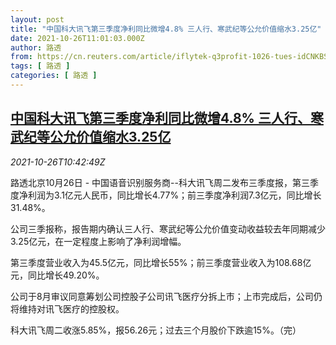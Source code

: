 ```yaml
---
layout: post
title: "中国科大讯飞第三季度净利同比微增4.8% 三人行、寒武纪等公允价值缩水3.25亿"
date: 2021-10-26T11:01:03.000Z
author: 路透
from: https://cn.reuters.com/article/iflytek-q3profit-1026-tues-idCNKBS2HG17Z
tags: [ 路透 ]
categories: [ 路透 ]
---
```

<!--1635246063000-->
[中国科大讯飞第三季度净利同比微增4.8% 三人行、寒武纪等公允价值缩水3.25亿](https://cn.reuters.com/article/iflytek-q3profit-1026-tues-idCNKBS2HG17Z)
------

<div>
<div><i>2021-10-26T10:42:49Z</i></div><p>路透北京10月26日 - 中国语音识别服务商--科大讯飞周二发布三季度报，第三季度净利润为3.1亿元人民币，同比增长4.77%；前三季度净利润7.3亿元，同比增长31.48%。</p><p>公司三季报称，报告期内确认三人行、寒武纪等公允价值变动收益较去年同期减少3.25亿元，在一定程度上影响了净利润增幅。</p><p>第三季度营业收入为45.5亿元，同比增长55%；前三季度营业收入为108.68亿元，同比增长49.20%。</p><p>公司于8月审议同意筹划公司控股子公司讯飞医疗分拆上市；上市完成后，公司仍将维持对讯飞医疗的控股权。</p><p>科大讯飞周二收涨5.85%，报56.26元；过去三个月股价下跌逾15%。（完）</p>
</div>
